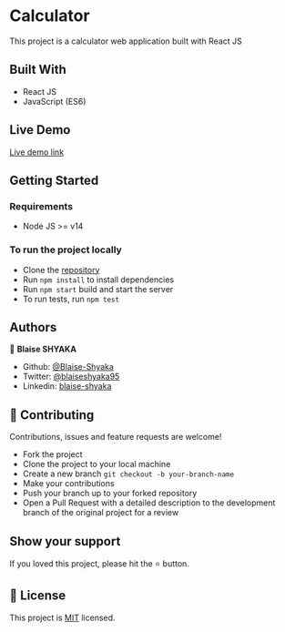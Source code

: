 # Calculator

This project is a calculator web application built with React JS

## Built With

- React JS
- JavaScript (ES6)

## Live Demo

[Live demo link](https://sad-aryabhata-475222.netlify.app/)

## Getting Started
### Requirements

- Node JS >= v14

### To run the project locally

- Clone the [repository](https://github.com/Blaise-Shyaka/Calculator.git)
- Run `npm install` to install dependencies
- Run `npm start` build and start the server
- To run tests, run `npm test`

## Authors

👤 **Blaise SHYAKA**

- Github: [@Blaise-Shyaka](https://github.com/Blaise-Shyaka)
- Twitter: [@blaiseshyaka95](https://twitter.com/blaiseshyaka95)
- Linkedin: [blaise-shyaka](https://www.linkedin.com/in/blaise-pascal-shyaka)

## 🤝 Contributing

Contributions, issues and feature requests are welcome! 

- Fork the project
- Clone the project to your local machine
- Create a new branch  `git checkout -b your-branch-name`
- Make your contributions
- Push your branch up to your forked repository
- Open a Pull Request with a detailed description to the development branch of the original project for a review

## Show your support

If you loved this project, please hit the ⭐️ button.

## 📝 License

This project is [MIT](./LICENSE) licensed.